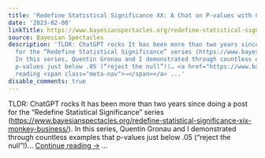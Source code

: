 ```yaml
---
title: 'Redefine Statistical Significance XX: A Chat on P-values with ChatGPT'
date: '2023-02-08'
linkTitle: https://www.bayesianspectacles.org/redefine-statistical-significance-xx-a-chat-on-p-values-with-chatgpt/
source: Bayesian Spectacles
description: 'TLDR: ChatGPT rocks It has been more than two years since doing a post
  for the “Redefine Statistical Significance” series (https://www.bayesianspectacles.org/redefine-statistical-significance-xix-monkey-business/).
  In this series, Quentin Gronau and I demonstrated through countless examples that
  p-values just below .05 (“reject the null”!)… <a href="https://www.bayesianspectacles.org/redefine-statistical-significance-xx-a-chat-on-p-values-with-chatgpt/">Continue
  reading <span class="meta-nav">→</span></a> ...'
disable_comments: true
---
```

TLDR: ChatGPT rocks It has been more than two years since doing a post for the “Redefine Statistical Significance” series (https://www.bayesianspectacles.org/redefine-statistical-significance-xix-monkey-business/). In this series, Quentin Gronau and I demonstrated through countless examples that p-values just below .05 (“reject the null”!)… <a href="https://www.bayesianspectacles.org/redefine-statistical-significance-xx-a-chat-on-p-values-with-chatgpt/">Continue reading <span class="meta-nav">→</span></a> ...
